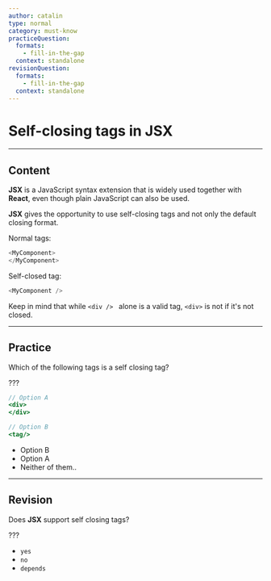 ```yaml
---
author: catalin
type: normal
category: must-know
practiceQuestion:
  formats:
    - fill-in-the-gap
  context: standalone
revisionQuestion:
  formats:
    - fill-in-the-gap
  context: standalone
---
```


# Self-closing tags in JSX


---

## Content

**JSX** is a JavaScript syntax extension that is widely used together with **React**, even though plain JavaScript can also be used.

**JSX** gives the opportunity to use self-closing tags and not only the default closing format.

Normal tags:

```javascript
<MyComponent>
</MyComponent>
```

Self-closed tag:

```javascript
<MyComponent />
```

Keep in mind that while `<div /> ` alone is a valid tag, `<div>` is not if it's not closed.


---

## Practice

Which of the following tags is a self closing tag? 

???

```jsx
// Option A
<div>
</div>

// Option B
<tag/>
```

- Option B
- Option A
- Neither of them..


---

## Revision

Does **JSX** support self closing tags?

???

- `yes`
- `no`
- `depends`
